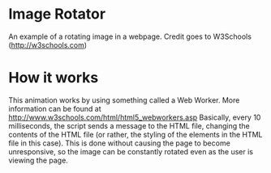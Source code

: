 # Image Rotator
An example of a rotating image in a webpage.  Credit goes to W3Schools (http://w3schools.com)
# How it works
This animation works by using something called a Web Worker.  More information can be found at http://www.w3schools.com/html/html5_webworkers.asp
Basically, every 10 milliseconds, the script sends a message to the HTML file, changing the contents of the HTML file (or rather, the styling of the elements in the HTML file in this case).  This is done without causing the page to become unresponsive, so the image can be constantly rotated even as the user is viewing the page.